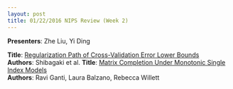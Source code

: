 ```yaml
---
layout: post
title: 01/22/2016 NIPS Review (Week 2)
---
```

**Presenters**: Zhe Liu, Yi Ding

**Title**: [Regularization Path of Cross-Validation Error Lower Bounds](http://arxiv.org/abs/1502.02344)   
**Authors**: Shibagaki et al.
**Title**: [Matrix Completion Under Monotonic Single Index Models](http://arxiv.org/abs/1512.08787)  
**Authors**: Ravi Ganti, Laura Balzano, Rebecca Willett
